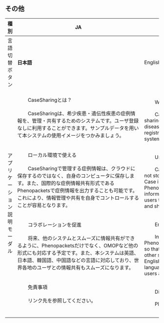 <!-- ## アプリケーション説明モーダル

CaseSharingとは？
CaseSharingは、希少疾患・遺伝性疾患の症例情報を、管理・共有するためのシステムです。ユーザ登録なしに利用することができます。サンプルデータを用いて本システムの使用イメージをつかみましょう。

ローカル環境で使える
CaseSharingで管理する症例情報は、クラウドに保存するのではなく、自身のコンピュータに保存します。また、国際的な症例情報共有形式であるPhenopacketsで症例情報を出力することも可能です。これにより、情報管理や共有を自身でコントロールすることが容易となります。

コラボレーションを促進
将来、他のシステムとスムーズに情報共有ができるように、Phenopacketsだけでなく、OMOPなど他の形式にも対応する予定です。また、本システムは英語、日本語、韓国語、中国語などの言語に対応しており、世界各地のユーザとの情報共有もスムーズになります。

免責事項
リンク先を参照してください。 -->

## その他

<table>
  <thead>
    <tr>
      <th>種別</th>
      <th style="min-width: 400px;">JA</th>
      <th style="min-width: 400px;">EN</th>
      <th style="min-width: 400px;">KO</th>
    </tr>
  </thead>
  <tbody>
    <tr>
      <td>言語切替ボタン</td>
      <td style="min-width: 400px;"><strong>日本語</strong></td>
      <td style="min-width: 400px;">English</td>
      <td style="min-width: 400px;">한국어</td>
    </tr>
    <tr>
      <td>アプリケーション説明モーダル</td>
      <td style="min-width: 400px; white-space: break-spaces;">
        CaseSharingとは？<br>
        CaseSharingは、希少疾患・遺伝性疾患の症例情報を、管理・共有するためのシステムです。ユーザ登録なしに利用することができます。サンプルデータを用いて本システムの使用イメージをつかみましょう。<br><br>
        ローカル環境で使える<br>
        CaseSharingで管理する症例情報は、クラウドに保存するのではなく、自身のコンピュータに保存します。また、国際的な症例情報共有形式であるPhenopacketsで症例情報を出力することも可能です。これにより、情報管理や共有を自身でコントロールすることが容易となります。<br><br>
        コラボレーションを促進<br>
        将来、他のシステムとスムーズに情報共有ができるように、Phenopacketsだけでなく、OMOPなど他の形式にも対応する予定です。また、本システムは英語、日本語、韓国語、中国語などの言語に対応しており、世界各地のユーザとの情報共有もスムーズになります。<br><br>
        免責事項<br>
        リンク先を参照してください。<br>
      </td>
      <td style="min-width: 400px; white-space: break-spaces;">
        What is CaseSharing?<br>
        CaseSharing is a system for managing and sharing case information on rare and genetic diseases. The system can be used without user registration. Lets get an idea of how to use this system with sample data.<br><br>
        Usable in a local environment<br>
        Case information managed by CaseSharing is not stored in the cloud, but in your own computer. Case information can also be exported to the Phenopackets format, an international case information sharing format. This makes it easy for users to control their own information management and sharing.<br><br>
        Encouraging collaboration<br>
        In the future, CaseSharing will support not only Phenopackets but also other formats such as OMOP so that information can be shared smoothly with other systems. In addition, this system supports English, Japanese, Korean, Chinese, and other languages to facilitate information sharing with users around the world.<br><br>
        Disclaimer<br>
        Please refer to this link.
      </td>
      <td style="min-width: 400px; white-space: break-spaces;">
        CaseSharing이란?<br>
        CaseSharing은 희귀 질환 및 유전성 질환의 사례 정보를 관리하고 공유하기 위한 시스템입니다. 사용자 등록 없이 이용할 수 있습니다. 샘플 데이터를 활용하여 본 시스템의 사용 이미지를 파악해 봅시다.<br><br>
        로컬 환경에서 사용 가능<br>
        CaseSharing에서 관리하는 증례 정보는 클라우드에 저장하는 것이 아니라 자신의 컴퓨터에 저장합니다. 또한 국제적인 증례 정보 공유 형식인 Phenopackets로 증례 정보를 출력할 수도 있습니다. 이를 통해 정보 관리와 공유를 자체적으로 제어할 수 있습니다.<br><br>
        협업 촉진<br>
        미래에 다른 시스템과의 원활한 정보 공유를 위해 Phenopackets 뿐만 아니라 OMOP 등 다른 형식에도 대응할 예정입니다. 또한 본 시스템은 영어, 일본어, 한국어, 중국어 등의 다양한 언어를 지원하므로 전 세계 각지의 사용자들과 정보 공유도 원활해질 것입니다.<br><br>
        면책 사항<br>
        링크를 참조해 주시기 바랍니다.
      </td>
    </tr>
  </tbody>
</table>


